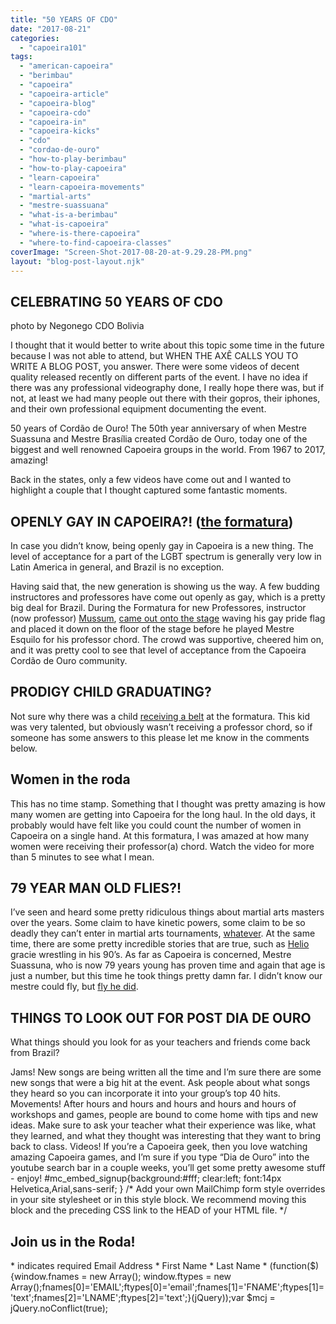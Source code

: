 ```yaml
---
title: "50 YEARS OF CDO"
date: "2017-08-21"
categories: 
  - "capoeira101"
tags: 
  - "american-capoeira"
  - "berimbau"
  - "capoeira"
  - "capoeira-article"
  - "capoeira-blog"
  - "capoeira-cdo"
  - "capoeira-in"
  - "capoeira-kicks"
  - "cdo"
  - "cordao-de-ouro"
  - "how-to-play-berimbau"
  - "how-to-play-capoeira"
  - "learn-capoeira"
  - "learn-capoeira-movements"
  - "martial-arts"
  - "mestre-suassuana"
  - "what-is-a-berimbau"
  - "what-is-capoeira"
  - "where-is-there-capoeira"
  - "where-to-find-capoeira-classes"
coverImage: "Screen-Shot-2017-08-20-at-9.29.28-PM.png"
layout: "blog-post-layout.njk"
---
```


## CELEBRATING 50 YEARS OF CDO

photo by Negonego CDO Bolivia

I thought that it would better to write about this topic some time in the future because I was not able to attend, but WHEN THE AXÊ CALLS YOU TO WRITE A BLOG POST, you answer. There were some videos of decent quality released recently on different parts of the event. I have no idea if there was any professional videography done, I really hope there was, but if not, at least we had many people out there with their gopros, their iphones, and their own professional equipment documenting the event.

50 years of Cordão de Ouro! The 50th year anniversary of when Mestre Suassuna and Mestre Brasília created Cordão de Ouro, today one of the biggest and well renowned Capoeira groups in the world. From 1967 to 2017, amazing! 

Back in the states, only a few videos have come out and I wanted to highlight a couple that I thought captured some fantastic moments.

## OPENLY GAY IN CAPOEIRA?! ([the formatura](https://www.youtube.com/watch?v=nbtSpZL93kA))

In case you didn’t know, being openly gay in Capoeira is a new thing. The level of acceptance for a part of the LGBT spectrum is generally very low in Latin America in general, and Brazil is no exception.

Having said that, the new generation is showing us the way. A few budding instructores and professores have come out openly as gay, which is a pretty big deal for Brazil. During the Formatura for new Professores, instructor (now professor) [Mussum](https://www.youtube.com/watch?v=vmDJ6AJ9kj0), [came out onto the stage](https://youtu.be/nbtSpZL93kA?t=848) waving his gay pride flag and placed it down on the floor of the stage before he played Mestre Esquilo for his professor chord. The crowd was supportive, cheered him on, and it was pretty cool to see that level of acceptance from the Capoeira Cordão de Ouro community.

## PRODIGY CHILD GRADUATING?

Not sure why there was a child [receiving a belt](https://youtu.be/nbtSpZL93kA?t=699) at the formatura. This kid was very talented, but obviously wasn’t receiving a professor chord, so if someone has some answers to this please let me know in the comments below.

## Women in the roda

This has no time stamp. Something that I thought was pretty amazing is how many women are getting into Capoeira for the long haul. In the old days, it probably would have felt like you could count the number of women in Capoeira on a single hand. At this formatura, I was amazed at how many women were receiving their professor(a) chord. Watch the video for more than 5 minutes to see what I mean.

## 79 YEAR MAN OLD FLIES?!

I’ve seen and heard some pretty ridiculous things about martial arts masters over the years. Some claim to have kinetic powers, some claim to be so deadly they can’t enter in martial arts tournaments, [whatever](https://www.youtube.com/watch?v=gEDaCIDvj6I). At the same time, there are some pretty incredible stories that are true, such as [Helio](https://www.youtube.com/watch?v=bQmz1YDVt3c) gracie wrestling in his 90’s. As far as Capoeira is concerned, Mestre Suassuna, who is now 79 years young has proven time and again that age is just a number, but this time he took things pretty damn far. I didn’t know our mestre could fly, but [fly he did](https://youtu.be/nbtSpZL93kA?t=1266).

## THINGS TO LOOK OUT FOR POST DIA DE OURO

What things should you look for as your teachers and friends come back from Brazil?

Jams! New songs are being written all the time and I’m sure there are some new songs that were a big hit at the event. Ask people about what songs they heard so you can incorporate it into your group’s top 40 hits. Movements! After hours and hours and hours and hours and hours of workshops and games, people are bound to come home with tips and new ideas. Make sure to ask your teacher what their experience was like, what they learned, and what they thought was interesting that they want to bring back to class. Videos! If you’re a Capoeira geek, then you love watching amazing Capoeira games, and I’m sure if you type “Dia de Ouro” into the youtube search bar in a couple weeks, you’ll get some pretty awesome stuff - enjoy! #mc\_embed\_signup{background:#fff; clear:left; font:14px Helvetica,Arial,sans-serif; } /\* Add your own MailChimp form style overrides in your site stylesheet or in this style block. We recommend moving this block and the preceding CSS link to the HEAD of your HTML file. \*/

## Join us in the Roda!

\* indicates required Email Address \* First Name \* Last Name \* (function($) {window.fnames = new Array(); window.ftypes = new Array();fnames\[0\]='EMAIL';ftypes\[0\]='email';fnames\[1\]='FNAME';ftypes\[1\]='text';fnames\[2\]='LNAME';ftypes\[2\]='text';}(jQuery));var $mcj = jQuery.noConflict(true);
